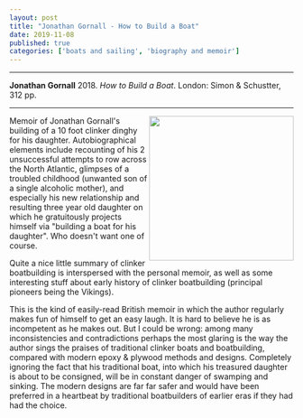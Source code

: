 ```yaml
---
layout: post
title: "Jonathan Gornall - How to Build a Boat"
date: 2019-11-08
published: true
categories: ['boats and sailing', 'biography and memoir']
---
```



***
<b>Jonathan Gornall</b> 2018. _How to Build a Boat_. London: Simon & Schustter, 312 pp.

***


<img width="256" align="right" src="https://d28hgpri8am2if.cloudfront.net/book_images/onix/cvr9781471164781/how-to-build-a-boat-9781471164781_lg.jpg" alt=""> 

Memoir of Jonathan Gornall's building of a 10 foot clinker dinghy for his daughter.  Autobiographical elements include recounting of his 2 unsuccessful attempts to row across the North Atlantic, glimpses of a troubled childhood (unwanted son of a single alcoholic mother), and especially his new relationship and resulting three year old daughter on which he gratuitously projects himself  via "building a boat for his daughter".  Who doesn't want one of course.  

Quite a nice little summary of clinker boatbuilding is interspersed with the personal memoir, as well as some interesting stuff about early history of clinker boatbuilding (principal pioneers being the Vikings).

This is the kind of easily-read British memoir in which the author regularly makes fun of himself to get an easy laugh.  It is hard to believe he is as incompetent as he makes out.  But I could be wrong: among many inconsistencies and contradictions perhaps the most glaring is the way the author sings the praises of traditional clinker boats and boatbuilding, compared with modern epoxy & plywood methods and designs.  Completely ignoring the fact that his traditional boat, into which his treasured daughter is about to be consigned, will be in constant danger of swamping and sinking.  The modern designs are far far safer and would have been preferred in a heartbeat by traditional boatbuilders of earlier eras if they had had the choice. 

